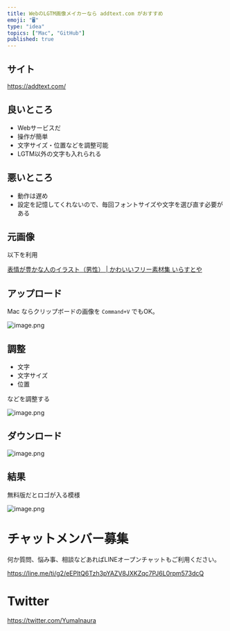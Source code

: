 ```yaml
---
title: WebのLGTM画像メイカーなら addtext.com がおすすめ
emoji: "🖥"
type: "idea"
topics: ["Mac", "GitHub"]
published: true
---
```


## サイト

https://addtext.com/

## 良いところ

- Webサービスだ
- 操作が簡単
- 文字サイズ・位置などを調整可能
- LGTM以外の文字も入れられる

## 悪いところ

- 動作は遅め
- 設定を記憶してくれないので、毎回フォントサイズや文字を選び直す必要がある


## 元画像

以下を利用

[表情が豊かな人のイラスト（男性） | かわいいフリー素材集 いらすとや](https://www.irasutoya.com/2016/11/blog-post_751.html) 

## アップロード

Mac ならクリップボードの画像を `Command+V` でもOK。

![image.png](https://qiita-image-store.s3.amazonaws.com/0/89618/5eb35ebb-a0b7-7733-2522-337f8384fc02.png)

## 調整

- 文字
- 文字サイズ
- 位置

などを調整する

![image.png](https://qiita-image-store.s3.amazonaws.com/0/89618/1a146512-7067-b983-7072-d152b5f2fb1a.png)

## ダウンロード


![image.png](https://qiita-image-store.s3.amazonaws.com/0/89618/2150b2e3-c1ca-2581-ba26-2c48c54dff9c.png)

## 結果

無料版だとロゴが入る模様

![image.png](https://qiita-image-store.s3.amazonaws.com/0/89618/685dcdf6-e68c-6061-a289-63d23b62570b.png)








<!-- Update From Qiita API -->

# チャットメンバー募集


何か質問、悩み事、相談などあればLINEオープンチャットもご利用ください。

https://line.me/ti/g2/eEPltQ6Tzh3pYAZV8JXKZqc7PJ6L0rpm573dcQ





# Twitter


https://twitter.com/YumaInaura


<!-- Update From Qiita API -->


